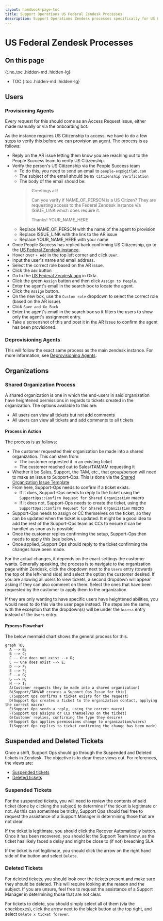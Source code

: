 ```yaml
---
layout: handbook-page-toc
title: Support Operations US Federal Zendesk Processes
description: Support Operations Zendesk processes specifically for US Federal instance.
---
```


# US Federal Zendesk Processes

## On this page
{:.no_toc .hidden-md .hidden-lg}

- TOC
{:toc .hidden-md .hidden-lg}

## Users

### Provisioning Agents

Every request for this should come as an Access Request issue, either made
manually or via the onboarding bot.

As the instance requires US Citizenship to access, we have to do a few steps to
verify this before we can provision an agent. The process is as follows:

* Reply on the AR issue letting them know you are reaching out to the People
  Success team to verify US Citizenship.
* Verify the person's US Citizenship via the People Success team
  * To do this, you need to send an email to `people-exp@gitlab.com`
  * The subject of the email should be `US Citizenship Verification`
  * The body of the email should be:
    > Greetings all!
    >
    > Can you verify if NAME_OF_PERSON is a US Citizen? They are requesting
    > access to the Federal Zendesk instance via ISSUE_LINK which does require
    > it.
    > 
    > Thanks!
    > YOUR_NAME_HERE
  * Replace NAME_OF_PERSON with the name of the agent to provision
  * Replace ISSUE_LINK with the link to the AR issue
  * Replace YOUR_NAME_HERE with your name
* Once People Success has replied back confirming US Citizenship, go to the [US
  Federal Zendesk instance](https://gitlab-federal-support.zendesk.com/agent/dashboard).
* Hover over `+ Add` in the top left corner and click `User`.
* Input the user's name and email address.
* Select the correct role based on the AR issue.
* Click the `Add` button
* Go to the
  [US Federal Zendesk app](https://gitlab-admin.okta.com/admin/app/zendesk/instance/0oa17cyes3JepgPZg357)
  in Okta.
* Click the green `Assign` button and then click `Assign to People`.
* Enter the agent's email in the search box to locate the agent.
* Click the `Assign` button.
* On the new box, use the `Custom role` dropdown to select the correct role
  (based on the AR issue).
* Click `Save and Go Back`
* Enter the agent's email in the search box so it filters the users to show
  only the agent's assignment entry.
* Take a screenshot of this and post it in the AR issue to confirm the agent
  has been provisioned.

### Deprovisioning Agents

This will follow the exact same process as the main zendesk instance. For more
information, see [Deprovisioning Agents](zendesk.html#deprovisioning-agents).

## Organizations

### Shared Organization Process

A shared organization is one in which the end-users in said organization have
heightened permissions in regards to tickets created in the organization. The
options available to this are:

* All users can view all tickets but not add comments
* All users can view all tickets and add comments to all tickets

#### Process in Action

The process is as follows:

* The customer requested their organization be made into a shared organization.
  This can stem from:
  * The customer requested it in an existing ticket
  * The customer reached out to Sales/TAM/AM requesting it
* Whether it be Sales, Support, the TAM, etc., that group/person will need to
  make an issue to Support-Ops. This is done via the
  [Shared Organization Issue Template](https://gitlab.com/gitlab-com/support/support-ops/support-ops-project/-/issues/new?issuable_template=Shared%20Organization%20Request)
* From here, Support-Ops needs to confirm if a ticket exists.
  * If it does, Support-Ops needs to reply to the ticket using the
    `SupportOps::Confirm Request for Shared Organization` macro
  * If it does not, Support-Ops needs to create the ticket, using the
    `SupportOps::Confirm Request for Shared Organization` macro
* Support-Ops needs to assign or CC themselves on the ticket, so they can be
  updated when the ticket is updated. It might be a good idea to add the rest of
  the Support-Ops team as CCs to ensure it can be handled as soon as is
  possible.
* Once the customer replies confirming the setup, Support-Ops then needs to
  apply this (see below).
* Once applied, Support Ops should reply to the ticket confirming the changes
  have been made.

For the actual changes, it depends on the exact settings the customer wants.
Generally speaking, the process is to navigate to the organization page within
Zendesk, click the dropdown next to the `Users` entry (towards the top of the
left-hand side) and select the option the customer desired. If you are allowing
all users to view tickets, a second dropdown will appear asking if they can also
comment on them. Select the ones that have been requested by the customer to
apply them to the organization.

If they are only wanting to have specific users have heightened abilities, you
would need to do this via the user page instead. The steps are the same, with
the exception that the dropdown(s) will be under the `Access` entry instead of
the `Users` entry.

#### Process Flowchart

The below mermaid chart shows the general process for this.

```mermaid
graph TD;
  A --> B;
  B --> C;
  C -- One does not exist --> D;
  C -- One does exist --> E;
  D --> F;
  E --> F;
  F --> G;
  G --> H;
  H --> I;
  A(Customer requests they be made into a shared organization)
  B(Support/TAM/AM creates a Support Ops Issue for this)
  C(Support Ops confirms a ticket exists for the request)
  D(Support Ops creates a ticket to the organization contact, applying the correct macro)
  E(Support Ops sends a reply, using the correct macro)
  F(Support Ops assigns or CCs themselves on the ticket)
  G(Customer replies, confirming the type they desire)
  H(Support Ops applies permissions change to organization/users)
  I(Support Ops replies to ticket confirming the change has been made)
```

## Suspended and Deleted Tickets

Once a shift, Support Ops should go through the Suspended and Deleted tickets in
Zendesk. The objective is to clear these views out. For references, the views
are:

* [Suspended tickets](https://gitlab.zendesk.com/agent/filters/suspended)
* [Deleted tickets](https://gitlab.zendesk.com/agent/filters/deleted)

### Suspended Tickets

For the suspended tickets, you will need to review the contents of said ticket 
(done by clicking the subject) to determine if the ticket is legitimate or not.
As this can sometimes be tricky, Support Ops should feel free to request the
assistance of a Support Manager in determining those that are not clear.

If the ticket is legitimate, you should click the Recover Automatically button.
Once it has been recovered, you should let the Support Team know, as the ticket
has likely faced a delay and might be close to (if not) breaching SLA.

If the ticket is not legitimate, you should click the arrow on the right hand
side of the button and select `Delete`. 

### Deleted Tickets

For deleted tickets, you should look over the tickets present and make sure they
should be deleted. This will require looking at the reason and the subject. If
you are unsure, feel free to request the assistance of a Support Manager in
determining those that are not clear.

For tickets to delete, you should simply select all of them (via the
checkboxes), click the arrow next to the black button at the top right, and
select `Delete x ticket forever`.

